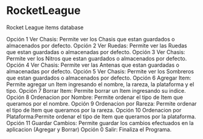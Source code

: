 # RocketLeague

Rocket League items database

Opción 1 Ver Chasis: Permite ver los Chasis que estan guardados o almacenados por defecto.
Opción 2 Ver Ruedas: Permite ver las Ruedas que estan guardadas o almacenadas por defecto.
Opción 3 Ver Chasis: Permite ver los Nitros que estan guardados o almacenados por defecto.
Opción 4 Ver Chasis: Permite ver las Antenas que estan guardadas o almacenadas por defecto.
Opción 5 Ver Chasis: Permite ver los Sombreros que estan guardados o almacenados por defecto.
Opción 6 Agregar Item: Permite agregar un Item ingresando el nombre, la rareza, la plataforma y el tipo.
Opción 7 Borrar Item: Permite borrar un Item ingresando su indice.
Opción 8 Ordenacion por Nombre: Permite ordenar el tipo de Item que queramos por el nombre.
Opción 9 Ordenacion por Rareza: Permite ordenar el tipo de Item que queramos por la rareza.
Opción 10 Ordenacion por Plataforma:Permite ordenar el tipo de Item que queramos por la plataforma.
Opción 11 Guardar Cambios: Permite guardar los cambios efectuados en la aplicacion (Agregar y  Borrar)
Opción 0 Salir: Finaliza el Programa.
